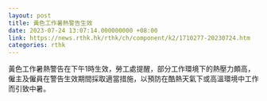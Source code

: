 ```yaml
---
layout: post
title: 黃色工作暑熱警告生效
date: 2023-07-24 13:07:14.000000000 +08:00
link: https://news.rthk.hk/rthk/ch/component/k2/1710277-20230724.htm
categories: rthk
---
```


黃色工作暑熱警告在下午1時生效，勞工處提醒，部分工作環境下的熱壓力頗高，僱主及僱員在警告生效期間採取適當措施，以預防在酷熱天氣下或高溫環境中工作而引致中暑。
